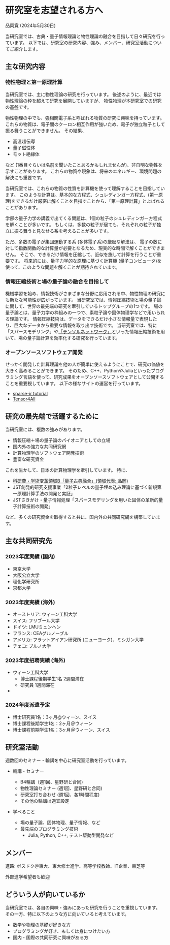 # 研究室を志望される方へ

品岡寛 (2024年5月30日)

当研究室では、古典・量子情報理論と物性理論の融合を目指して日々研究を行っています。
以下では、研究室の研究内容、強み、メンバー、研究室活動についてご紹介します。

## 主な研究内容

### 物性物理と第一原理計算
当研究室では、主に物性理論の研究を行っています。
後述のように、最近では物性理論の枠を超えて研究を展開していますが、
物性物理が本研究室での研究の基盤です。

物性物理の中でも、強相関電子系と呼ばれる物質の研究に興味を持っています。
これらの物質は、電子間のクーロン相互作用が強いため、電子が独立粒子として振る舞うことができません。
その結果、

- 高温超伝導
- 量子磁性体
- モット絶縁体

など (1番目ぐらいは名前を聞いたことあるかもしれませんが)、非自明な物性を示すことがあります。
これらの物質や現象は、将来のエネルギー、環境問題の解決にも重要です。

当研究室では、これらの物質の性質を計算機を使って理解することを目指しています。
このような計算は、基本的な方程式、シュレディンガー方程式、(第一原理)をできるだけ厳密に解くことを目指すことから、「第一原理計算」とよばれることがあります。

学部の量子力学の講義で出てくる問題は、1個の粒子のシュレディンガー方程式を解くことが多いです。
もしくは、多数の粒子が居ても、それぞれの粒子が独立に振る舞うと見なせる系を考えることが多いです。

ただ、多数の電子が集団運動する系 (多体電子系)の厳密な解法は、
電子の数に対して指数関数的な計算量が必要となるため、現実的な時間で解くことができません。
そこで、できるだけ情報を圧縮して、近似を施して計算を行うことが重要です。
将来的には、量子力学的な原理に基づく計算機 (量子コンピュータ)を使って、このような問題を解くことが期待されています。

### 情報圧縮技術と場の量子論の融合を目指して

機械学習を始め、情報技術がさまざまな分野に応用される中、物性物理の研究にも新たな可能性が広がっています。
当研究室では、情報圧縮技術と場の量子論に関して、世界の最先端の研究を牽引しているトップグループの1つです。
場の量子論とは、量子力学の枠組みの一つで、素粒子論や固体物理学などで用いられる理論です。
情報圧縮技術は、データをできるだけ小さな情報量で表現したり、巨大なデータから重要な情報を取り出す技術です。
当研究室では、特に「スパースモデリング」や[「テンソルネットワーク」](https://www.jst.go.jp/pr/announce/20230427-2/index.html)といった情報圧縮技術を用いて、場の量子論計算を効率化する研究を行っています。

### オープンソースソフトウェア開発
せっかく開発した計算理論を他の人が簡単に使えるようにことで、研究の価値を大きく高めることができます。
そのため、C++、PythonやJuliaといったプログラミング言語を使って、研究成果をオープンソースソフトウェアとして公開することを重要視しています。
以下の様なサイトの運営を行っています。

- [sparse-ir tutorial](https://spm-lab.github.io/sparse-ir-tutorial/)
- [Tensor4All](https://tensor4all.github.io/)


## 研究の最先端で活躍するために
当研究室には、複数の強みがあります。

- 情報圧縮＋場の量子論のパイオニアとしての立場
- 国内外の強力な共同研究網
- 計算物理学のソフトウェア開発技術
- 豊富な研究資金

これを生かして、日本の計算物理学を牽引しています。
特に、

* [科研費・学術変革領域B「量子古典融合」(領域代表: 品岡)](https://qc-hybrid.github.io/)
* JST創発的研究支援事業「2粒子レベルの量子埋め込み理論に基づく新規第一原理計算手法の開発と実証」
* JSTさきがけ・量子情報処理「スパースモデリングを用いた固体の革新的量子計算技術の開発」

など、多くの研究資金を取得すると共に、国内外の共同研究網を構築しています。

## 主な共同研究先
### 2023年度実績 (国内)
- 東京大学
- 大阪公立大学
- 理化学研究所
- 京都大学
 
### 2023年度実績 (海外)
- オーストリア: ウィーン工科大学
- スイス: フリブール大学
- ドイツ: LMUミュンヘン
- フランス: CEAグルノーブル
- アメリカ: フラットアイアン研究所 (ニューヨーク)、ミシガン大学
- チェコ: ブルノ大学

### 2023年度招聘実績 (海外)
- ウィーン工科大学
  - 博士課程後期学生1名 2週間滞在
  - 研究員 1週間滞在
- 
### 2024年度派遣予定
- 博士研究員1名：3ヶ月@ウィーン、スイス
- 博士課程後期学生1名：2ヶ月＠ウィーン
- 博士課程前期学生1名：3ヶ月＠ウィーン、スイス


## 研究室活動

週数回のセミナー・輪講を中心に研究室活動を行っています。

- 輪講・セミナー
  - B4輪講（週1回、星野研と合同)
  - 物性理論セミナー (週1回、星野研と合同)
  - 研究室打ち合わせ (週1回、各1時間程度)
  - その他の輪講は適宜設定

- 学べること
  - 場の量子論、固体物理、量子情報、など
  - 最先端のプログラミング技術
    - Julia, Python, C++, テスト駆動型開発など

## メンバー

進路: ポスドク＠東大、東大修士進学、高等学校教師、IT企業、東芝等

外部進学希望者も歓迎


## どういう人が向いているか
当研究室では、各自の興味・強みにあった研究を行うことを重視しています。
その一方、特に以下のような方に向いていると考えています。

- 数学や物理の基礎が好きな方
- プログラミングが好き、もしくは身につけたい方
- 国内・国際の共同研究に興味がある方